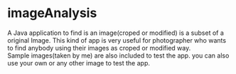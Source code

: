 # imageAnalysis

A Java application to find is an image(croped or modified) is a subset of a original Image. 
This kind of app is very useful for photographer who wants to find anybody using their images as croped or modified way.  
Sample images(taken by me) are also included to test the app. you can also use your own or any other image to test the app.   
